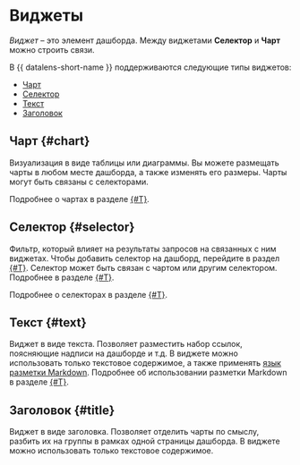 # Виджеты

_Виджет_ – это элемент дашборда. Между виджетами **Селектор** и **Чарт** можно строить связи.

В {{ datalens-short-name }} поддерживаются следующие типы виджетов:

* [Чарт](#chart)
* [Селектор](#selector)
* [Текст](#text)
* [Заголовок](#title)

## Чарт {#chart}

Визуализация в виде таблицы или диаграммы.
Вы можете размещать чарты в любом месте дашборда, а также изменять его размеры.
Чарты могут быть связаны с селекторами.

Подробнее о чартах в разделе [{#T}](../concepts/chart/index.md).

## Селектор {#selector}

Фильтр, который влияет на результаты запросов на связанных с ним виджетах. Чтобы добавить селектор на дашборд, перейдите в раздел [{#T}](../operations/dashboard/add-selector.md).
Селектор может быть связан с чартом или другим селектором. Подробнее в разделе [{#T}](./link.md).

Подробнее о селекторах в разделе [{#T}](./selector.md).

## Текст {#text}

Виджет в виде текста. Позволяет разместить набор ссылок, поясняющие надписи на дашборде и т.д. В виджете можно использовать только текстовое содержимое, а также применять [язык разметки Markdown](https://ru.wikipedia.org/wiki/Markdown).
Подробнее об использовании разметки Markdown в разделе [{#T}](./markdown.md).

## Заголовок {#title}

Виджет в виде заголовка. Позволяет отделить чарты по смыслу, разбить их на группы в рамках одной страницы дашборда. В виджете можно использовать только текстовое содержимое.
